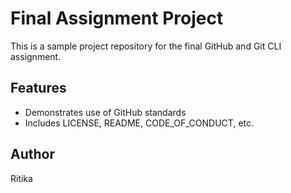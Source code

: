 # Final Assignment Project

This is a sample project repository for the final GitHub and Git CLI assignment.

## Features
- Demonstrates use of GitHub standards
- Includes LICENSE, README, CODE_OF_CONDUCT, etc.

## Author
Ritika
